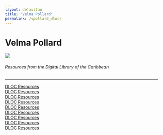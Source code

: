 ```yaml
---
layout: defaultau
title: "Velma Pollard"
permalink: /vpollard_dloc/
---
```

<!-- partial:index.partial.html -->
<div class="content">
    <h1>Velma Pollard</h1>
    <div class="quote">
        <div><img src="https://images.gr-assets.com/authors/1436811625p8/166350.jpg" class="logo"></div>
    </div>
    <body>
    <h6>Resources from the Digital Library of the Caribbean</h6><hr> 
        <a href="https://www.dloc.com/UF00096005/00034/images/167" target="_blank">DLOC Resources</a><br>
        <a href="https://www.dloc.com/UF00096005/00022/images/72" target="_blank">DLOC Resources</a><br>
        <a href="https://www.dloc.com/UF00094097/00004/images/19" target="_blank">DLOC Resources</a><br>
        <a href="https://www.dloc.com/UF00102125/00001/images/210" target="_blank">DLOC Resources</a><br>
        <a href="https://www.dloc.com/AA00000079/00004/images/39" target="_blank">DLOC Resources</a><br>
        <a href="https://www.dloc.com/UF00080046/00028/images/19" target="_blank">DLOC Resources</a><br>
        <a href="https://www.dloc.com/UF00080046/00021/images/26" target="_blank">DLOC Resources</a><br>
        <a href="https://www.dloc.com/AA00000079/00007/images/173" target="_blank">DLOC Resources</a><br>
        <a href="https://www.dloc.com/AA00032523/00011/images/256" target="_blank">DLOC Resources</a><br>
    </body> 
          </div>
  <!-- partial -->
<script src='https://cdnjs.cloudflare.com/ajax/libs/jquery/3.1.1/jquery.min.js'></script><script  src="{{ site.baseurl }}/assets/js/authorscript.js"></script>